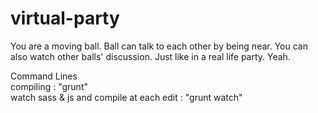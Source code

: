 # virtual-party

You are a moving ball. Ball can talk to each other by being near. You can also watch other balls' discussion. Just like in a real life party. Yeah.

Command Lines<br/>
compiling : "grunt"<br/>
watch sass & js and compile at each edit : "grunt watch"

